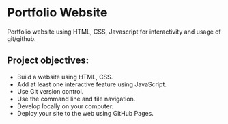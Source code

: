 # Portfolio Website

Portfolio website using HTML, CSS, Javascript for interactivity and usage of git/github. 

## Project objectives: 

- Build a website using HTML, CSS.
- Add at least one interactive feature using JavaScript.
- Use Git version control.
- Use the command line and file navigation.
- Develop locally on your computer.
- Deploy your site to the web using GitHub Pages.
